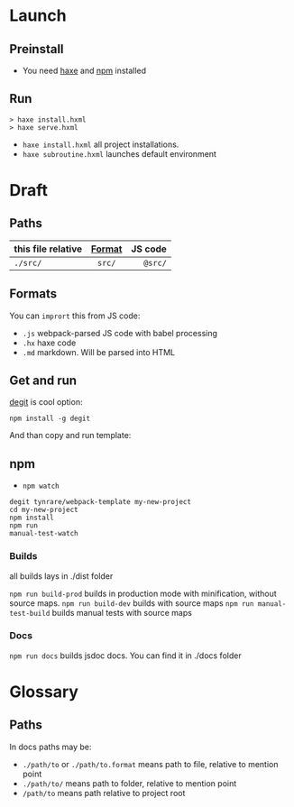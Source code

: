 # Launch

## Preinstall

- You need [haxe](https://haxe.org/download/) and [npm](https://www.npmjs.com/get-npm) installed

## Run

```
> haxe install.hxml
> haxe serve.hxml
```

- `haxe install.hxml` all project installations.
- `haxe subroutine.hxml` launches default environment

# Draft

## Paths

| this file relative | [Format][1] | JS code |
| :----------------- | :---------: | ------: |
| `./src/`           |   `src/`    | `@src/` |

[1]: (https://git-scm.com/docs/gitignore#_pattern_format)

## Formats

You can `imprort` this from JS code:

- `.js` webpack-parsed JS code with babel processing
- `.hx` haxe code
- `.md` markdown. Will be parsed into HTML

## Get and run

[degit](https://github.com/Rich-Harris/degit) is cool option:

`npm install -g degit`

And than copy and run template:

## npm

- `npm watch`

```
degit tynrare/webpack-template my-new-project
cd my-new-project
npm install
npm run
manual-test-watch
```

### Builds

all builds lays in ./dist folder

`npm run build-prod` builds in production mode with minification, without source maps.
`npm run build-dev` builds with source maps
`npm run manual-test-build` builds manual tests with source maps

### Docs

`npm run docs` builds jsdoc docs. You can find it in ./docs folder

# Glossary

## Paths

In docs paths may be:

- `./path/to` or `./path/to.format` means path to file, relative to mention point
- `./path/to/` means path to folder, relative to mention point
- `/path/to` means path relative to project root
